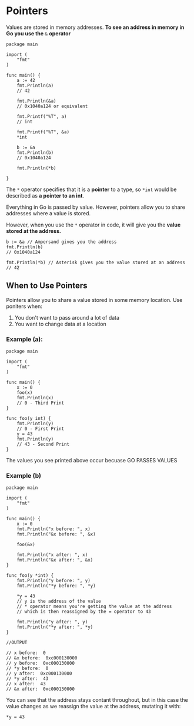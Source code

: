# Pointers
Values are stored in memory addresses. **To see an address in memory in Go you use the** ```&``` **operator**

    package main

    import (
        "fmt"
    )

    func main() {
        a := 42
        fmt.Println(a)
        // 42

        fmt.Println(&a)
        // 0x1040a124 or equivalent

        fmt.Printf("%T", a)
        // int

        fmt.Printf("%T", &a)
        *int

        b := &a
        fmt.Println(b)
        // 0x1040a124 

        fmt.Println(*b)

    }

The ```*``` operator specifies that it is a **pointer** to a type, so ```*int``` would be described as **a pointer to an int**.

Everything in Go is passed by value. However, pointers allow you to share addresses where a value is stored. 

However, when you use the ```*``` operator in code, it will give you the **value stored at the address.** 

    b := &a // Ampersand gives you the address
    fmt.Println(b)
    // 0x1040a124 

    fmt.Println(*b) // Asterisk gives you the value stored at an address
    // 42

## When to Use Pointers
Pointers allow you to share a value stored in some memory location. Use poniters when:

1. You don't want to pass around a lot of data
2. You want to change data at a location

### Example (a):

    package main

    import (
        "fmt"
    )

    func main() {
        x := 0
        foo(x)
        fmt.Println(x)
        // 0 - Third Print
    }

    func foo(y int) {
        fmt.Println(y)
        // 0 - First Print
        y = 43
        fmt.Println(y)
        // 43 - Second Print
    }

The values you see printed above occur becuase GO PASSES VALUES

### Example (b)

    package main

    import (
        "fmt"
    )

    func main() {
        x := 0
        fmt.Println("x before: ", x)
        fmt.Println("&x before: ", &x)

        foo(&x)

        fmt.Println("x after: ", x)
        fmt.Println("&x after: ", &x)
    }

    func foo(y *int) {
        fmt.Println("y before: ", y)
        fmt.Println("*y before: ", *y)

        *y = 43
        // y is the address of the value
        // * operator means you're getting the value at the address
        // which is then reassigned by the = operator to 43

        fmt.Println("y after: ", y)
        fmt.Println("*y after: ", *y)
    }

    //OUTPUT 

    // x before:  0
    // &x before:  0xc000130000
    // y before:  0xc000130000
    // *y before:  0
    // y after:  0xc000130000
    // *y after:  43
    // x after:  43
    // &x after:  0xc000130000

You can see that the address stays contant throughout, but in this case the value changes as we reassign the value at the address, mutating it with:

 ```*y = 43```

